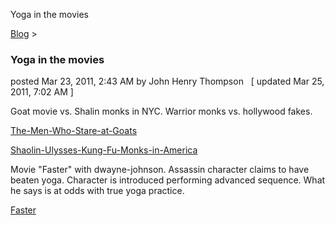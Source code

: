 Yoga in the movies 

[Blog](../z-blog-1.html)‎ > ‎

### Yoga in the movies

posted Mar 23, 2011, 2:43 AM by John Henry Thompson   \[ updated Mar 25, 2011, 7:02 AM \]

Goat movie vs. Shalin monks in NYC. Warrior monks vs. hollywood fakes.

[The-Men-Who-Stare-at-Goats](http://movies.netflix.com/WiMovie/The-Men-Who-Stare-at-Goats/70117293?trkid=438403)  

[Shaolin-Ulysses-Kung-Fu-Monks-in-America](http://movies.netflix.com/WiMovie/Shaolin-Ulysses-Kung-Fu-Monks-in-America/70000185?trkid=438403#height2059)

  

Movie "Faster" with dwayne-johnson. Assassin character claims to have beaten yoga. Character is introduced performing advanced sequence. What he says is at odds with true yoga practice.

[Faster](http://movies.netflix.com/WiMovie/Faster/70140907?trkid=2361637#height1914)

  

  

